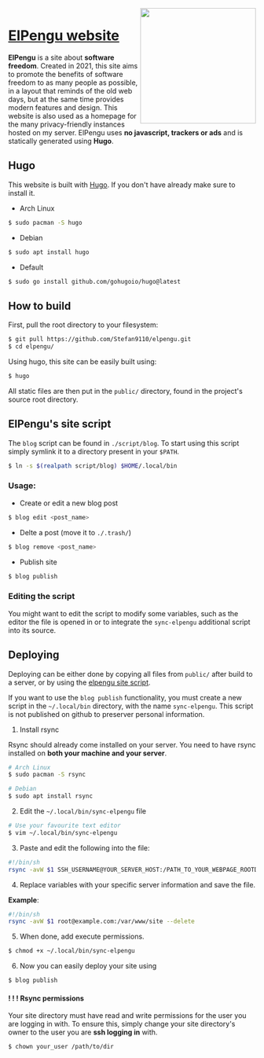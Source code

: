 <img align="right" src="https://elpengu.com/logos/elpengu.png" height="235" width="235">

# [ElPengu website](https://elpengu.com)

**ElPengu** is a site about **software freedom**. Created in 2021, this site aims to promote the benefits of software freedom to as many people as possible, in a layout that reminds of the old web days, but at the same time provides modern features and design. This website is also used as a homepage for the many privacy-friendly instances hosted on my server.
ElPengu uses **no javascript, trackers or ads** and is statically generated using **Hugo**.

## Hugo
This website is built with [Hugo](https://gohugo.io/). If you don't have
already make sure to install it.
* Arch Linux
```sh
$ sudo pacman -S hugo
```
* Debian
```sh
$ sudo apt install hugo
```
* Default
```sh
$ sudo go install github.com/gohugoio/hugo@latest
```

## How to build
First, pull the root directory to your filesystem:
```sh
$ git pull https://github.com/Stefan9110/elpengu.git
$ cd elpengu/
```
Using hugo, this site can be easily built using:
```sh
$ hugo
```

All static files are then put in the `public/` directory, found in the
project's source root directory.

## ElPengu's site script
The `blog` script can be found in `./script/blog`. To start using this script
simply symlink it to a directory present in your `$PATH`.
```sh
$ ln -s $(realpath script/blog) $HOME/.local/bin
```

### Usage:
* Create or edit a new blog post
```sh
$ blog edit <post_name>
```
* Delte a post (move it to `./.trash/`)
```sh
$ blog remove <post_name>
```
* Publish site
```sh
$ blog publish
```

### Editing the script
You might want to edit the script to modify some variables, such as the editor
the file is opened in or to integrate the `sync-elpengu` additional script into
its source.

## Deploying
Deploying can be either done by copying all files from `public/` after build to
a server, or by using the [elpengu site script](#elpengus-site-script).

If you want to use the `blog publish` functionality, you must create a new
script in the `~/.local/bin` directory, with the name `sync-elpengu`. This
script is not published on github to preserver personal information.

1. Install rsync

Rsync should already come installed on your server. You need to have rsync
installed on **both your machine and your server**.

```sh
# Arch Linux
$ sudo pacman -S rsync
```

```sh
# Debian
$ sudo apt install rsync
```

2. Edit the `~/.local/bin/sync-elpengu` file
```sh
# Use your favourite text editor
$ vim ~/.local/bin/sync-elpengu
```
3. Paste and edit the following into the file:
```sh
#!/bin/sh
rsync -avW $1 SSH_USERNAME@YOUR_SERVER_HOST:/PATH_TO_YOUR_WEBPAGE_ROOTDIR --delete
```
4. Replace variables with your specific server information and save the file.

**Example**:
```sh
#!/bin/sh
rsync -avW $1 root@example.com:/var/www/site --delete
```

5. When done, add execute permissions.
```sh
$ chmod +x ~/.local/bin/sync-elpengu
```

6. Now you can easily deploy your site using
```sh
$ blog publish
```

#### ! ! ! Rsync permissions
Your site directory must have read and write permissions for the user you are logging in with. To ensure this, simply change your site directory's owner to the user you are **ssh logging in** with.

```sh
$ chown your_user /path/to/dir
```
